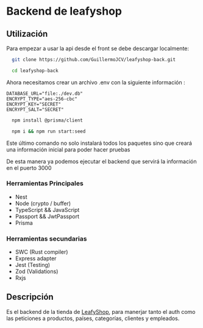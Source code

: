 # Backend de leafyshop

## Utilización

Para empezar a usar la api desde el front se debe descargar localmente:
```bash
  git clone https://github.com/GuillermoJCV/leafyshop-back.git
```
```bash
  cd leafyshop-back
```

Ahora necesitamos crear un archivo .env con la siguiente información : 
```env
DATABASE_URL="file:./dev.db"
ENCRYPT_TYPE="aes-256-cbc"
ENCRYPT_KEY="SECRET"
ENCRYPT_SALT="SECRET"
```

```bash
  npm install @prisma/client
```
```bash
  npm i && npm run start:seed
```
Este último comando no solo instalará todos los paquetes sino que creará una información inicial para poder hacer pruebas

De esta manera ya podemos ejecutar el backend que servirá la información en el puerto 3000

### Herramientas Principales

* Nest
* Node (crypto / buffer)
* TypeScript && JavaScript
* Passport && JwtPassport
* Prisma

### Herramientas secundarias

* SWC (Rust compiler)
* Express adapter
* Jest (Testing)
* Zod (Validations)
* Rxjs

## Descripción

Es el backend de la tienda de [LeafyShop](https://github.com/GuillermoJCV/leafyshop-front), para manerjar tanto el auth como las peticiones a productos, países, categorías, clientes y empleados.
